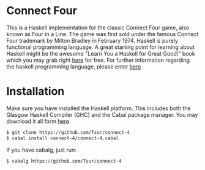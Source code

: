 # Connect Four

This is a Haskell implementation for the classic Connect Four game, also known as Four in a Line. The game was first sold under the famous Connect Four trademark by Milton Bradley in February 1974. Haskell is purely functional programming language. A great starting point for learning about Haskell might be the awesome "Learn You a Haskell for Great Good!" book which you may grab right [here](http://learnyouahaskell.com/) for free. For further information regarding the haskell programming language, please enter [here](https://www.haskell.org/)

# Installation

Make sure you have installed the Haskell platform. This includes both the Glasgow Haskell Compiler (GHC) and the Cabal package manager. You may download it all form [here](https://www.haskell.org/platform/)

```bash
$ git clone https://github.com/Tsur/connect-4
$ cabal install connect-4/connect-4.cabal
```

If you have cabalg, just run:

```bash
$ cabalg https://github.com/Tsur/connect-4
```